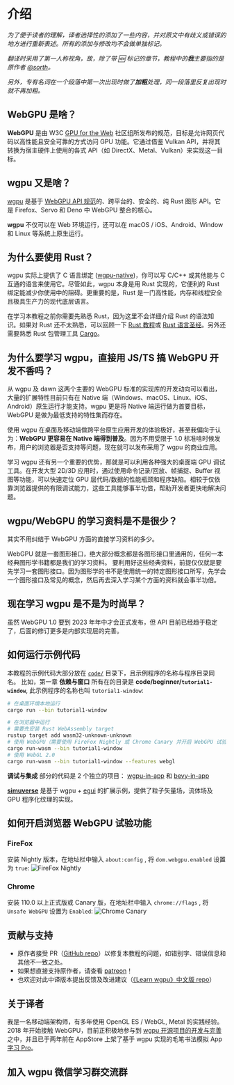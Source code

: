 # 介绍

_为了便于读者的理解，译者选择性的添加了一些内容，并对原文中有歧义或错误的地方进行重新表述。所有的添加与修改均不会做单独标记。_

_翻译时采用了第一人称视角，故，除了带 🆕 标记的章节，教程中的**我**主要指的是原作者 [@sorth](https://github.com/sotrh)。_

_另外，专有名词在一个段落中第一次出现时做了**加粗**处理，同一段落里反复出现时就不再加粗。_

## WebGPU 是啥？

**WebGPU** 是由 W3C [GPU for the Web](https://www.w3.org/community/gpu/) 社区组所发布的规范，目标是允许网页代码以高性能且安全可靠的方式访问 GPU 功能。它通过借鉴 Vulkan API，并将其转换为宿主硬件上使用的各式 API（如 DirectX、Metal、Vulkan）来实现这一目标。

## wgpu 又是啥？

[wgpu](https://github.com/gfx-rs/wgpu) 是基于 [WebGPU API 规范](https://gpuweb.github.io/gpuweb/)的、跨平台的、安全的、纯 Rust 图形 API。它是 Firefox、Servo 和 Deno 中 WebGPU 整合的核心。

**wgpu** 不仅可以在 Web 环境运行，还可以在 macOS / iOS、Android、Window 和 Linux 等系统上原生运行。

## 为什么要使用 Rust？

wgpu 实际上提供了 C 语言绑定 ([wgpu-native](https://github.com/gfx-rs/wgpu-native))，你可以写 C/C++ 或其他能与 C 互通的语言来使用它。尽管如此，wgpu 本身是用 Rust 实现的，它便利的 Rust 绑定能减少你使用中的阻碍。更重要的是，Rust 是一门高性能，内存和线程安全且极具生产力的现代底层语言。

在学习本教程之前你需要先熟悉 Rust，因为这里不会详细介绍 Rust 的语法知识。如果对 Rust 还不太熟悉，可以回顾一下 [Rust 教程](https://www.rust-lang.org/zh-CN/learn)或 [Rust 语言圣经](https://course.rs/about-book.html)。另外还需要熟悉 Rust 包管理工具 [Cargo](https://rustwiki.org/zh-CN/cargo/getting-started/index.html)。

## 为什么要学习 wgpu，直接用 JS/TS 搞 WebGPU 开发不香吗？

从 wgpu 及 dawn 这两个主要的 WebGPU 标准的实现库的开发动向可以看出，大量的扩展特性目前只有在 Native 端（Windows、macOS、Linux、iOS、Android）原生运行才能支持。wgpu 更是将 Native 端运行做为首要目标，WebGPU 是做为最低支持的特性集而存在。

使用 wgpu 在桌面及移动端做跨平台原生应用开发的体验极好，甚至我偏向于认为：**WebGPU 更容易在 Native 端得到普及**。因为不用受限于 1.0 标准啥时候发布，用户的浏览器是否支持等问题，现在就可以发布采用了 wgpu 的商业应用。

学习 wgpu 还有另一个重要的优势，那就是可以利用各种强大的桌面端 GPU 调试工具。在开发大型 2D/3D 应用时，通过使用命令记录/回放、帧捕捉、Buffer 视图等功能，可以快速定位 GPU 层代码/数据的性能瓶颈和程序缺陷。相较于仅依靠浏览器提供的有限调试能力，这些工具能够事半功倍，帮助开发者更快地解决问题。

## wgpu/WebGPU 的学习资料是不是很少？

其实不用纠结于 WebGPU 方面的直接学习资料的多少。

WebGPU 就是一套图形接口，绝大部分概念都是各图形接口里通用的，任何一本经典图形学书籍都是我们的学习资料。
要利用好这些经典资料，前提仅仅就是要先学习一套图形接口。因为图形学的书不是使用统一的特定图形接口所写，先学会一个图形接口及常见的概念，然后再去深入学习某个方面的资料就会事半功倍。

## 现在学习 wgpu 是不是为时尚早？

虽然 WebGPU 1.0 要到 2023 年年中才会正式发布，但 API 目前已经趋于稳定了，后面的修订更多是内部实现层的完善。

## 如何运行示例代码

本教程的示例代码大部分放在 [`code/`](https://github.com/jinleili/learn-wgpu-zh/tree/master/code) 目录下，且示例程序的名称与程序目录同名。
比如，第一章 **依赖与窗口** 所有在的目录是 **code/beginner/`tutorial1-window`**, 此示例程序的名称也叫 `tutorial1-window`:

```sh
# 在桌面环境本地运行
cargo run --bin tutorial1-window

# 在浏览器中运行
# 需要先安装 Rust WebAssembly target
rustup target add wasm32-unknown-unknown
# 使用 WebGPU（需要使用 FireFox Nightly 或 Chrome Canary 并开启 WebGPU 试验功能）
cargo run-wasm --bin tutorial1-window
# 使用 WebGL 2.0
cargo run-wasm --bin tutorial1-window --features webgl
```

**调试与集成** 部分的代码是 2 个独立的项目：
[wgpu-in-app](https://github.com/jinleili/wgpu-in-app) 和 [bevy-in-app](https://github.com/jinleili/bevy-in-app)

[**simuverse**](https://github.com/jinleili/simuverse) 是基于 wgpu + [egui](https://github.com/emilk/egui) 的扩展示例，提供了粒子矢量场，流体场及 GPU 程序化纹理的实现。

## 如何开启浏览器 WebGPU 试验功能

### FireFox

安装 Nightly 版本，在地址栏中输入 `about:config` , 将 `dom.webgpu.enabled` 设置为 `true`:
<img src="/res/firefox.png" alt="FireFox Nightly">

### Chrome

安装 110.0 以上正式版或 Canary 版，在地址栏中输入 `chrome://flags` , 将 `Unsafe WebGPU` 设置为 `Enabled`:
<img src="/res/chrome.png" alt="Chrome Canary">

## 贡献与支持

- 原作者接受 PR（[GitHub repo](https://github.com/sotrh/learn-wgpu)）以修复本教程的问题，如错别字、错误信息和其他不一致之处。
- 如果想直接支持原作者，请查看 [patreon](https://www.patreon.com/sotrh)！
- 也欢迎对此中译版本提出反馈及改进建议（[《Learn wgpu》中文版 repo](https://github.com/jinleili/learn-wgpu-zh)）

## 关于译者

我是一名移动端架构师，有多年使用 OpenGL ES / WebGL, Metal 的实践经验。2018 年开始接触 WebGPU，目前正积极地参与到 [wgpu 开源项目的开发与完善](https://github.com/gfx-rs/wgpu/commits?author=jinleili)之中，并且已于两年前在 AppStore 上架了基于 wgpu 实现的毛笔书法模拟 App [字习 Pro](https://apps.apple.com/cn/app/字习-pro/id1507339788)。

## 加入 wgpu 微信学习群交流群

<JoinWeiChatGroup />
